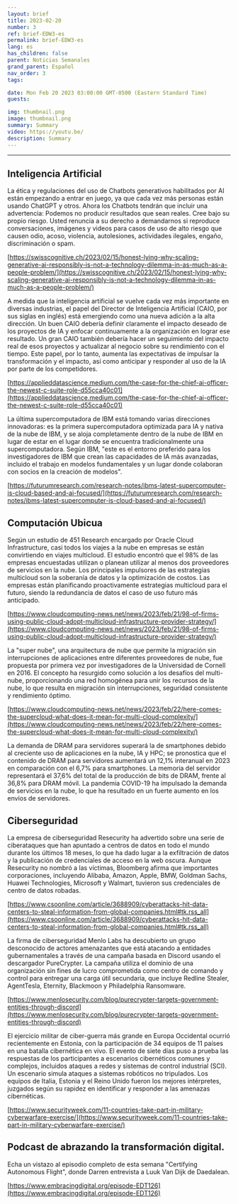 ```yaml
---
layout: brief
title: 2023-02-20
number: 3
ref: brief-EDW3-es
permalink: brief-EDW3-es
lang: es
has_children: false
parent: Noticias Semanales
grand_parent: Español
nav_order: 3
tags:

date: Mon Feb 20 2023 03:00:00 GMT-0500 (Eastern Standard Time)
guests:

img: thumbnail.png
image: thumbnail.png
summary: Summary
video: https://youtu.be/
description: Summary
---
```






---

## Inteligencia Artificial

La ética y regulaciones del uso de Chatbots generativos habilitados por AI están empezando a entrar en juego, ya que cada vez más personas están usando ChatGPT y otros. Ahora los Chatbots tendrán que incluir una advertencia: Podemos no producir resultados que sean reales. Cree bajo su propio riesgo. Usted renuncia a su derecho a demandarnos si reproduce conversaciones, imágenes y videos para casos de uso de alto riesgo que causen odio, acoso, violencia, autolesiones, actividades ilegales, engaño, discriminación o spam.

[https://swisscognitive.ch/2023/02/15/honest-lying-why-scaling-generative-ai-responsibly-is-not-a-technology-dilemma-in-as-much-as-a-people-problem/](https://swisscognitive.ch/2023/02/15/honest-lying-why-scaling-generative-ai-responsibly-is-not-a-technology-dilemma-in-as-much-as-a-people-problem/)

A medida que la inteligencia artificial se vuelve cada vez más importante en diversas industrias, el papel del Director de Inteligencia Artificial (CAIO, por sus siglas en inglés) está emergiendo como una nueva adición a la alta dirección. Un buen CAIO debería definir claramente el impacto deseado de los proyectos de IA y enfocar continuamente a la organización en lograr ese resultado. Un gran CAIO también debería hacer un seguimiento del impacto real de esos proyectos y actualizar al negocio sobre su rendimiento con el tiempo. Este papel, por lo tanto, aumenta las expectativas de impulsar la transformación y el impacto, así como anticipar y responder al uso de la IA por parte de los competidores.

[https://applieddatascience.medium.com/the-case-for-the-chief-ai-officer-the-newest-c-suite-role-d55cca40c01](https://applieddatascience.medium.com/the-case-for-the-chief-ai-officer-the-newest-c-suite-role-d55cca40c01)

La última supercomputadora de IBM está tomando varias direcciones innovadoras: es la primera supercomputadora optimizada para IA y nativa de la nube de IBM, y se aloja completamente dentro de la nube de IBM en lugar de estar en el lugar donde se encuentra tradicionalmente una supercomputadora. Según IBM, "este es el entorno preferido para los investigadores de IBM que crean las capacidades de IA más avanzadas, incluido el trabajo en modelos fundamentales y un lugar donde colaboran con socios en la creación de modelos".

[https://futurumresearch.com/research-notes/ibms-latest-supercomputer-is-cloud-based-and-ai-focused/](https://futurumresearch.com/research-notes/ibms-latest-supercomputer-is-cloud-based-and-ai-focused/)

## Computación Ubicua

Según un estudio de 451 Research encargado por Oracle Cloud Infrastructure, casi todos los viajes a la nube en empresas se están convirtiendo en viajes multicloud. El estudio encontró que el 98% de las empresas encuestadas utilizan o planean utilizar al menos dos proveedores de servicios en la nube. Los principales impulsores de las estrategias multicloud son la soberanía de datos y la optimización de costos. Las empresas están planificando proactivamente estrategias multicloud para el futuro, siendo la redundancia de datos el caso de uso futuro más anticipado.

[https://www.cloudcomputing-news.net/news/2023/feb/21/98-of-firms-using-public-cloud-adopt-multicloud-infrastructure-provider-strategy/](https://www.cloudcomputing-news.net/news/2023/feb/21/98-of-firms-using-public-cloud-adopt-multicloud-infrastructure-provider-strategy/)

La "super nube", una arquitectura de nube que permite la migración sin interrupciones de aplicaciones entre diferentes proveedores de nube, fue propuesta por primera vez por investigadores de la Universidad de Cornell en 2016. El concepto ha resurgido como solución a los desafíos del multi-nube, proporcionando una red homogénea para unir los recursos de la nube, lo que resulta en migración sin interrupciones, seguridad consistente y rendimiento óptimo.

[https://www.cloudcomputing-news.net/news/2023/feb/22/here-comes-the-supercloud-what-does-it-mean-for-multi-cloud-complexity/](https://www.cloudcomputing-news.net/news/2023/feb/22/here-comes-the-supercloud-what-does-it-mean-for-multi-cloud-complexity/)

La demanda de DRAM para servidores superará la de smartphones debido al creciente uso de aplicaciones en la nube, IA y HPC; se pronostica que el contenido de DRAM para servidores aumentará un 12,1% interanual en 2023 en comparación con el 6,7% para smartphones. La memoria del servidor representará el 37,6% del total de la producción de bits de DRAM, frente al 36,8% para DRAM móvil. La pandemia COVID-19 ha impulsado la demanda de servicios en la nube, lo que ha resultado en un fuerte aumento en los envíos de servidores.

## Ciberseguridad

La empresa de ciberseguridad Resecurity ha advertido sobre una serie de ciberataques que han apuntado a centros de datos en todo el mundo durante los últimos 18 meses, lo que ha dado lugar a la exfiltración de datos y la publicación de credenciales de acceso en la web oscura. Aunque Resecurity no nombró a las víctimas, Bloomberg afirma que importantes corporaciones, incluyendo Alibaba, Amazon, Apple, BMW, Goldman Sachs, Huawei Technologies, Microsoft y Walmart, tuvieron sus credenciales de centro de datos robadas.

[https://www.csoonline.com/article/3688909/cyberattacks-hit-data-centers-to-steal-information-from-global-companies.html#tk.rss_all](https://www.csoonline.com/article/3688909/cyberattacks-hit-data-centers-to-steal-information-from-global-companies.html#tk.rss_all)

La firma de ciberseguridad Menlo Labs ha descubierto un grupo desconocido de actores amenazantes que está atacando a entidades gubernamentales a través de una campaña basada en Discord usando el descargador PureCrypter. La campaña utiliza el dominio de una organización sin fines de lucro comprometida como centro de comando y control para entregar una carga útil secundaria, que incluye Redline Stealer, AgentTesla, Eternity, Blackmoon y Philadelphia Ransomware.

[https://www.menlosecurity.com/blog/purecrypter-targets-government-entities-through-discord](https://www.menlosecurity.com/blog/purecrypter-targets-government-entities-through-discord)

El ejercicio militar de ciber-guerra más grande en Europa Occidental ocurrió recientemente en Estonia, con la participación de 34 equipos de 11 países en una batalla cibernética en vivo. El evento de siete días puso a prueba las respuestas de los participantes a escenarios cibernéticos comunes y complejos, incluidos ataques a redes y sistemas de control industrial (SCI). Un escenario simula ataques a sistemas robóticos no tripulados. Los equipos de Italia, Estonia y el Reino Unido fueron los mejores intérpretes, juzgados según su rapidez en identificar y responder a las amenazas cibernéticas.

[https://www.securityweek.com/11-countries-take-part-in-military-cyberwarfare-exercise/](https://www.securityweek.com/11-countries-take-part-in-military-cyberwarfare-exercise/)

## Podcast de abrazando la transformación digital.

Echa un vistazo al episodio completo de esta semana "Certifying Autonomous Flight", donde Darren entrevista a Luuk Van Dijk de Daedalean.

[https://www.embracingdigital.org/episode-EDT126](https://www.embracingdigital.org/episode-EDT126)


